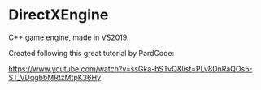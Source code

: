 # DirectXEngine
C++ game engine, made in VS2019.

Created following this great tutorial by PardCode:

https://www.youtube.com/watch?v=ssGka-bSTvQ&list=PLv8DnRaQOs5-ST_VDqgbbMRtzMtpK36Hy
